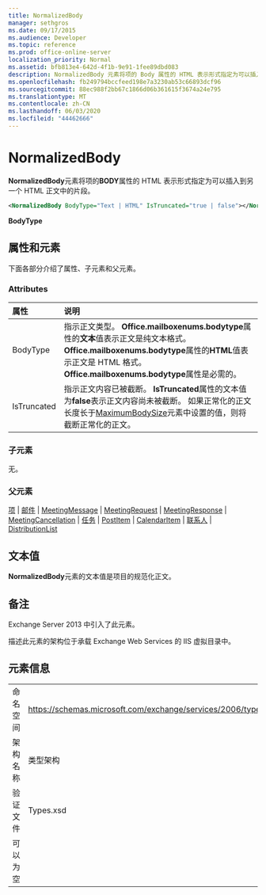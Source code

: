 ```yaml
---
title: NormalizedBody
manager: sethgros
ms.date: 09/17/2015
ms.audience: Developer
ms.topic: reference
ms.prod: office-online-server
localization_priority: Normal
ms.assetid: bfb813e4-642d-4f1b-9e91-1fee89dbd083
description: NormalizedBody 元素将项的 Body 属性的 HTML 表示形式指定为可以插入到另一个 HTML 正文中的片段。
ms.openlocfilehash: fb249794bccfeed198e7a3230ab53c66893dcf96
ms.sourcegitcommit: 88ec988f2bb67c1866d06b361615f3674a24e795
ms.translationtype: MT
ms.contentlocale: zh-CN
ms.lasthandoff: 06/03/2020
ms.locfileid: "44462666"
---
```

# <a name="normalizedbody"></a>NormalizedBody

**NormalizedBody**元素将项的**BODY**属性的 HTML 表示形式指定为可以插入到另一个 HTML 正文中的片段。 
  
```XML
<NormalizedBody BodyType="Text | HTML" IsTruncated="true | false"></NormalizedBody>
```

 **BodyType**
## <a name="attributes-and-elements"></a>属性和元素

下面各部分介绍了属性、子元素和父元素。
  
### <a name="attributes"></a>Attributes

|**属性**|**说明**|
|:-----|:-----|
|BodyType  <br/> |指示正文类型。 **Office.mailboxenums.bodytype**属性的**文本**值表示正文是纯文本格式。 **Office.mailboxenums.bodytype**属性的**HTML**值表示正文是 HTML 格式。 **Office.mailboxenums.bodytype**属性是必需的。  <br/> |
|IsTruncated  <br/> |指示正文内容已被截断。 **IsTruncated**属性的文本值为**false**表示正文内容尚未被截断。 如果正常化的正文长度长于[MaximumBodySize](maximumbodysize.md)元素中设置的值，则将截断正常化的正文。  <br/> |
   
### <a name="child-elements"></a>子元素

无。
  
### <a name="parent-elements"></a>父元素

[项](item.md)  | [邮件](message-ex15websvcsotherref.md)  | [MeetingMessage](meetingmessage.md)  | [MeetingRequest](meetingrequest.md)  | [MeetingResponse](meetingresponse.md)  | [MeetingCancellation](meetingcancellation.md)  | [任务](task.md)  | [PostItem](postitem.md)  | [CalendarItem](calendaritem.md)  | [联系人](contact.md)  | [DistributionList](distributionlist.md)
  
## <a name="text-value"></a>文本值

**NormalizedBody**元素的文本值是项目的规范化正文。 
  
## <a name="remarks"></a>备注

Exchange Server 2013 中引入了此元素。
  
描述此元素的架构位于承载 Exchange Web Services 的 IIS 虚拟目录中。
  
## <a name="element-information"></a>元素信息

|||
|:-----|:-----|
|命名空间  <br/> |https://schemas.microsoft.com/exchange/services/2006/types  <br/> |
|架构名称  <br/> |类型架构  <br/> |
|验证文件  <br/> |Types.xsd  <br/> |
|可以为空  <br/> ||
   

